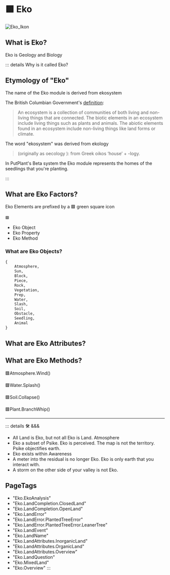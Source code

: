 # 🟩  <eko>Eko</eko>

![Eko_Ikon](/Eko/Eko_Ikon.png)

## What is <eko>Eko</eko>?

Eko is Geology and Biology

::: details Why is it called <eko>Eko</eko>?

## Etymology of "<eko>Eko</eko>"

The name of the Eko module is derived from <eko>eko</eko>system

The British Columbian Government's [definition](https://www2.gov.bc.ca/gov/content/environment/plants-animals-ecosystems/ecosystems):
> An ecosystem is a collection of communities of both living and non-living things that are connected. The biotic elements in an ecosystem include living things such as plants and animals. The abiotic elements found in an ecosystem include non-living things like land forms or climate.

The word "<eko>eko</eko>system" was derived from <eko>eko</eko>logy

> (originally as <eko>oeco</eko>logy ): from Greek <eko>oikos</eko> ‘house’ + -logy.

In PutPlant's <beta>Beta system</beta> the <eko>Eko</eko> module represents the <eko>homes</eko> of the seedlings that you're planting.

:::

## <eko>What are Eko Factors?</eko>

Eko Elements are prefixed by a 🟩 green square icon

```py
🟩
```

- Eko Object
- Eko Property
- Eko Method

### <eko>What are Eko Objects?</eko>

```py
{
    Atmosphere,
    Sun,
    Block,
    Piece,
    Rock,
    Vegetation,
    Prep,
    Water,
    Slash,
    Soil,
    Obstacle,
    Seedling,
    Animal
}
```

## <eko>What are Eko Attributes?</eko>

## <eko>What are Eko Methods?</eko>

🟩<eko>Atmosphere.Wind()</eko>

🟩<eko>Water.Splash()</eko>

🟩<eko>Soil.Collapse()</eko>

🟩<eko>Plant.BranchWhip()</eko>

---

<!-- =================================================== -->
<!-- =================================================== -->
<!-- =================================================== -->
<!-- =================================================== -->
<!-- =================================================== -->
::: details 🛠 <dev>&&&</dev>

- All Land is Eko, but not all Eko is Land. Atmosphere
- Eko a subset of Psike. Eko is perceived. The map is not the territory. Psike objectifies earth.
- Eko exists within Awareness
- A meter into the residual is no longer Eko. Eko is only earth that you interact with.
- A storm on the other side of your valley is not Eko.

<h2>PageTags</h2>

- "Eko.EkoAnalysis"
- "Eko.LandCompletion.ClosedLand"
- "Eko.LandCompletion.OpenLand"
- "Eko.LandError"
- "Eko.LandError.PlantedTreeError"
- "Eko.LandError.PlantedTreeError.LeanerTree"
- "Eko.LandEvent"
- "Eko.LandName"
- "Eko.LandAttributes.InorganicLand"
- "Eko.LandAttributes.OrganicLand"
- "Eko.LandAttributes.Overview"
- "Eko.LandQuestion"
- "Eko.MixedLand"
- "Eko.Overview"
:::
